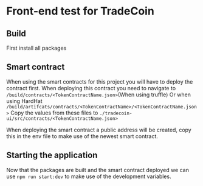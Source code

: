 # Front-end test for TradeCoin

## Build
First install all packages 

## Smart contract
When using the smart contracts for this project you will have to deploy the contract first.
When deploying this contract you need to navigate to `/build/contracts/<TokenContractName.json>`(When using truffle)
Or when using HardHat `/build/artifcats/contracts/<TokenContractName>/<TokenContractName.json>` 
Copy the values from these files to `./tradecoin-ui/src/contracts/<TokenContractName.json>`

When deploying the smart contract a public address will be created, copy this in the env file to make use of the newest smart contract.

## Starting the application
Now that the packages are built and the smart contract deployed we can use `npm run start:dev` to make use of the development variables.